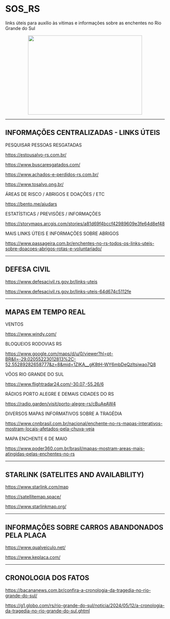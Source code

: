 # SOS_RS
links úteis para auxílio às vitimas e informações sobre as enchentes no Rio Grande do Sul

<p align="center">
  <img src="https://github.com/heltonx/SOS_RS/assets/52825808/0bf8b97b-04e3-434b-9a91-c3f1218aa391" width=360px height=250px />
</p>


------------
INFORMAÇÕES CENTRALIZADAS - LINKS ÚTEIS
------------

PESQUISAR PESSOAS RESGATADAS

https://estousalvo-rs.com.br/

https://www.buscaresgatados.com/

https://www.achados-e-perdidos-rs.com.br/

https://www.tosalvo.ong.br/

ÁREAS DE RISCO / ABRIGOS E DOAÇÕES / ETC

https://bento.me/ajudars

ESTATÍSTICAS / PREVISÕES / INFORMAÇÕES

https://storymaps.arcgis.com/stories/a81d69f4bccf42989609e3fe64d8ef48

MAIS LINKS ÚTEIS E INFORMAÇÕES SOBRE ABRIGOS

https://www.passageira.com.br/enchentes-no-rs-todos-os-links-uteis-sobre-doacoes-abrigos-rotas-e-voluntariado/

------------
DEFESA CIVIL
------------

https://www.defesacivil.rs.gov.br/links-uteis

https://www.defesacivil.rs.gov.br/links-uteis-64d674c5112fe


------------
MAPAS EM TEMPO REAL
------------

VENTOS

https://www.windy.com/

BLOQUEIOS RODOVIAS RS

https://www.google.com/maps/d/u/0/viewer?hl=pt-BR&ll=-29.02055223012813%2C-52.55289282658777&z=8&mid=1ZlKA__gK8tH-WY6mbDeQzltsiwao7Q8

VÔOS RIO GRANDE DO SUL

https://www.flightradar24.com/-30.07,-55.26/6

RÁDIOS PORTO ALEGRE E DEMAIS CIDADES DO RS

https://radio.garden/visit/porto-alegre-rs/cBuAeAW4

DIVERSOS MAPAS INFORMATIVOS SOBRE A TRAGÉDIA

https://www.cnnbrasil.com.br/nacional/enchente-no-rs-mapas-interativos-mostram-locais-afetados-pela-chuva-veja

MAPA ENCHENTE 6 DE MAIO

https://www.poder360.com.br/brasil/mapas-mostram-areas-mais-atingidas-pelas-enchentes-no-rs

------------
STARLINK (SATELITES AND AVAILABILITY)
------------

https://www.starlink.com/map

https://satellitemap.space/

https://www.starlinkmap.org/

------------
INFORMAÇÕES SOBRE CARROS ABANDONADOS PELA PLACA
------------

https://www.qualveiculo.net/

https://www.keplaca.com/


------------
CRONOLOGIA DOS FATOS
------------

https://bacananews.com.br/confira-a-cronologia-da-tragedia-no-rio-grande-do-sul/

https://g1.globo.com/rs/rio-grande-do-sul/noticia/2024/05/12/a-cronologia-da-tragedia-no-rio-grande-do-sul.ghtml



